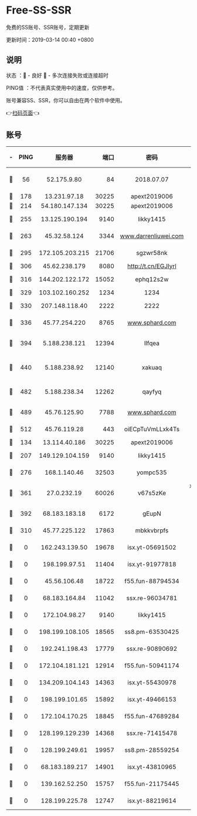 # Free-SS-SSR

免费的SS账号、SSR账号，定期更新

更新时间：2019-03-14 00:40 +0800

## 说明

状态     ：🙂 - 良好 🙁 - 多次连接失败或连接超时

PING值   ：不代表真实使用中的速度，仅供参考。

账号兼容SS、SSR，你可以自由在两个软件中使用。

👉[扫码页面](https://liesauer.github.io/Free-SS-SSR/)👈

## 账号

|-|PING|服务器|端口|密码|加密方式|区域|
|:----:|:----:|:-----:|-----:|:----:|:----:|:----:|
|🙂|56|52.175.9.80|84|2018.07.07|chacha20-ietf-poly1305|HK|
|🙂|178|13.231.97.18|30225|apext2019006|chacha20|JP|
|🙂|214|54.180.147.134|30225|apext2019006|chacha20|KR|
|🙂|255|13.125.190.194|9140|likky1415|aes-256-cfb|KR|
|🙂|263|45.32.58.124|3344|www.darrenliuwei.com|aes-256-cfb|JP|
|🙂|295|172.105.203.215|21706|sgzwr58nk|aes-256-cfb|JP|
|🙂|306|45.62.238.179|8080|http://t.cn/EGJIyrl|rc4-md5|CA|
|🙂|316|144.202.122.172|15052|ephq12s2w|aes-256-cfb|US|
|🙂|329|103.102.160.252|1234|1234|rc4-md5|JP|
|🙂|330|207.148.118.40|2222|2222|aes-256-cfb|SG|
|🙂|336|45.77.254.220|8765|www.sphard.com|aes-256-cfb|SG|
|🙂|394|5.188.238.121|12394|llfqea|chacha20-ietf-poly1305|BR|
|🙂|440|5.188.238.92|12140|xakuaq|chacha20-ietf-poly1305|BR|
|🙂|482|5.188.238.34|12262|qayfyq|chacha20-ietf-poly1305|BR|
|🙂|489|45.76.125.90|7788|www.sphard.com|aes-256-cfb|AU|
|🙂|512|45.76.119.28|443|oiECpTuVmLLxk4Ts|aes-256-cfb|AU|
|🙂|134|13.114.40.186|30225|apext2019006|chacha20|JP|
|🙂|207|149.129.104.159|9140|likky1415|aes-256-cfb|HK|
|🙂|276|168.1.140.46|32503|yompc535|aes-256-cfb|AU|
|🙂|361|27.0.232.19|60026|v67s5zKe|xchacha20-ietf-poly1305|HK|
|🙂|392|68.183.183.18|6172|gEupN|aes-256-cfb|SG|
|🙁|310|45.77.225.122|17863|mbkkvbrpfs|aes-256-cfb|GB|
|🙁|0|162.243.139.50|19678|isx.yt-05691502|aes-256-cfb|US|
|🙁|0|198.199.97.51|11404|isx.yt-91977818|aes-256-cfb|US|
|🙁|0|45.56.106.48|18722|f55.fun-88794534|aes-256-cfb|US|
|🙁|0|68.183.164.84|11042|ssx.re-96034781|aes-256-cfb|US|
|🙁|0|172.104.98.27|9140|likky1415|aes-256-cfb|JP|
|🙁|0|198.199.108.105|18565|ss8.pm-63530425|aes-256-cfb|US|
|🙁|0|192.241.198.43|17779|ssx.re-90890692|aes-256-cfb|US|
|🙁|0|172.104.181.121|12914|f55.fun-50941174|aes-256-cfb|SG|
|🙁|0|134.209.104.143|14363|isx.yt-55430978|aes-256-cfb|SG|
|🙁|0|198.199.101.65|15892|isx.yt-49466153|aes-256-cfb|US|
|🙁|0|172.104.170.25|18845|f55.fun-47689284|aes-256-cfb|SG|
|🙁|0|128.199.129.239|14368|ssx.re-71415478|aes-256-cfb|SG|
|🙁|0|128.199.249.61|19957|ss8.pm-28559254|aes-256-cfb|SG|
|🙁|0|68.183.189.217|14901|isx.yt-43810965|aes-256-cfb|SG|
|🙁|0|139.162.52.250|15757|f55.fun-21175445|aes-256-cfb|SG|
|🙁|0|128.199.225.78|12747|isx.yt-88219614|aes-256-cfb|SG|
